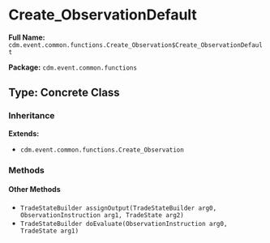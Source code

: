 # Create_ObservationDefault

**Full Name:** `cdm.event.common.functions.Create_Observation$Create_ObservationDefault`

**Package:** `cdm.event.common.functions`

## Type: Concrete Class

### Inheritance

**Extends:**
- `cdm.event.common.functions.Create_Observation`

### Methods

#### Other Methods

- `TradeStateBuilder assignOutput(TradeStateBuilder arg0, ObservationInstruction arg1, TradeState arg2)`
- `TradeStateBuilder doEvaluate(ObservationInstruction arg0, TradeState arg1)`

